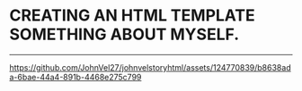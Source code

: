 # CREATING AN HTML TEMPLATE SOMETHING ABOUT MYSELF.

<hr />

https://github.com/JohnVel27/johnvelstoryhtml/assets/124770839/b8638ada-6bae-44a4-891b-4468e275c799







